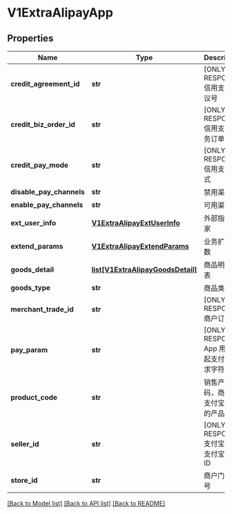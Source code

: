 # V1ExtraAlipayApp

## Properties
Name | Type | Description | Notes
------------ | ------------- | ------------- | -------------
**credit_agreement_id** | **str** | [ONLY IN RESPONSE] 信用支付协议号 | [optional] 
**credit_biz_order_id** | **str** | [ONLY IN RESPONSE] 信用支付业务订单号 | [optional] 
**credit_pay_mode** | **str** | [ONLY IN RESPONSE] 信用支付模式 | [optional] 
**disable_pay_channels** | **str** | 禁用渠道 | [optional] 
**enable_pay_channels** | **str** | 可用渠道 | [optional] 
**ext_user_info** | [**V1ExtraAlipayExtUserInfo**](V1ExtraAlipayExtUserInfo.md) | 外部指定买家 | [optional] 
**extend_params** | [**V1ExtraAlipayExtendParams**](V1ExtraAlipayExtendParams.md) | 业务扩展参数 | [optional] 
**goods_detail** | [**list[V1ExtraAlipayGoodsDetail]**](V1ExtraAlipayGoodsDetail.md) | 商品明细列表 | [optional] 
**goods_type** | **str** | 商品类型 | [optional] 
**merchant_trade_id** | **str** | [ONLY IN RESPONSE] 商户订单号 | [optional] 
**pay_param** | **str** | [ONLY IN RESPONSE] App 用于拉起支付的请求字符串 | [optional] 
**product_code** | **str** | 销售产品码，商家和支付宝签约的产品码 | [optional] 
**seller_id** | **str** | [ONLY IN RESPONSE] 支付宝卖家支付宝用户ID | [optional] 
**store_id** | **str** | 商户门店编号 | [optional] 

[[Back to Model list]](../README.md#documentation-for-models) [[Back to API list]](../README.md#documentation-for-api-endpoints) [[Back to README]](../README.md)


